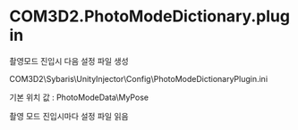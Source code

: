 # COM3D2.PhotoModeDictionary.plugin

촬영모드 진입시 다음 설정 파일 생성

COM3D2\Sybaris\UnityInjector\Config\PhotoModeDictionaryPlugin.ini

기본 위치 값 : PhotoModeData\MyPose

촬영 모드 진입시마다 설정 파일 읽음
